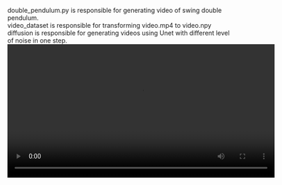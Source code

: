 double_pendulum.py is responsible for generating video of swing double pendulum.  
video_dataset is responsible for transforming video.mp4 to video.npy  
diffusion is responsible for generating videos using Unet with different level of noise in one step.  
<video src="https://github.com/yzmy-02/diffusion_pendulum/releases/tag/video/double_pendulum_115.mp4" controls width="600"></video>
